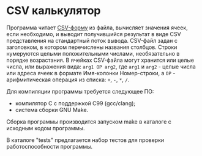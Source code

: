 CSV калькулятор
===============

Программа читает [CSV-форму](https://ru.wikipedia.org/wiki/CSV) из файла,
вычисляет значения ячеек, если необходимо, и выводит получившийся результат
в виде CSV представления на стандартный поток вывода.
CSV-файл задан с заголовком, в котором перечислены названия столбцов.
Строки нумеруются целыми положительными числами, необязательно
в порядке возрастания. В ячейках CSV-файла могут хранится или целые числа,
или выражения  вида: `arg1 OP arg2`, где `arg1` и `arg2` - целые числа или
адреса ячеек в формате Имя-колонки Номер-строки,
а `OP` - арифмитическая операция из списка: `+`, `-`, `*`, `/`.

Для компиляции программы требуется следующее ПО:

- компилятор С с поддержкой С99 (gcc/clang);
- система сборки GNU Make.

Сборка программы производится запуском make в каталоге с исходным кодом программы.

В каталоге "tests" предлагается набор тестов для проверки работоспособности
программы.